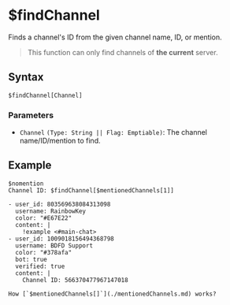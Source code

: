 # $findChannel
Finds a channel's ID from the given channel name, ID, or mention.

> This function can only find channels of **the current** server.

## Syntax
```
$findChannel[Channel]
```

### Parameters
- `Channel` `(Type: String || Flag: Emptiable)`: The channel name/ID/mention to find.

## Example
```
$nomention
Channel ID: $findChannel[$mentionedChannels[1]]
```

```discord yaml
- user_id: 803569638084313098
  username: RainbowKey
  color: "#E67E22"
  content: |
    !example <#main-chat>
- user_id: 1009018156494368798
  username: BDFD Support
  color: "#378afa"
  bot: true
  verified: true
  content: |
    Channel ID: 566370477967147018
```

```admonish question title="What is this?"
How [`$mentionedChannels[]`](./mentionedChannels.md) works?
```
